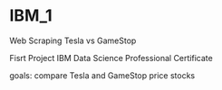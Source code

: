 # IBM_1

Web Scraping Tesla vs GameStop

Fisrt Project IBM Data Science Professional Certificate

goals: compare Tesla and GameStop price stocks
